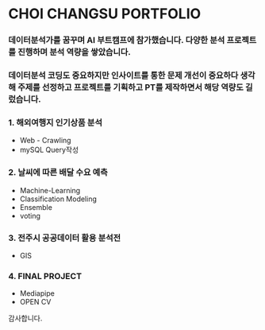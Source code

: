 # CHOI CHANGSU PORTFOLIO

### 데이터분석가를 꿈꾸며 AI 부트캠프에 참가했습니다. 다양한 분석 프로젝트를 진행하며 분석 역량을 쌓았습니다.
### 데이터분석 코딩도 중요하지만 인사이트를 통한 문제 개선이 중요하다 생각해 주제를 선정하고 프로젝트를 기획하고 PT를 제작하면서 해당 역량도 길렀습니다.

### 1. 해외여행지 인기상품 분석
- Web - Crawling
- mySQL Query작성

### 2. 날씨에 따른 배달 수요 예측
- Machine-Learning
- Classification Modeling
- Ensemble
- voting

### 3. 전주시 공공데이터 활용 분석전
- GIS

### 4. FINAL PROJECT
- Mediapipe
- OPEN CV

감사합니다.
